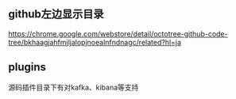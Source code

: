 ## github左边显示目录

https://chrome.google.com/webstore/detail/octotree-github-code-tree/bkhaagjahfmjljalopjnoealnfndnagc/related?hl=ja

## plugins

源码插件目录下有对kafka、kibana等支持